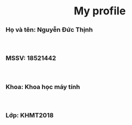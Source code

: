 <h1 align='center'> My profile </h1>
<h3> Họ và tên: Nguyễn Đức Thịnh </h3> <br>
<h3> MSSV: 18521442 </h3><br>
<h3> Khoa: Khoa học máy tính </h3> <br>
<h3> Lớp: KHMT2018 </h3>
